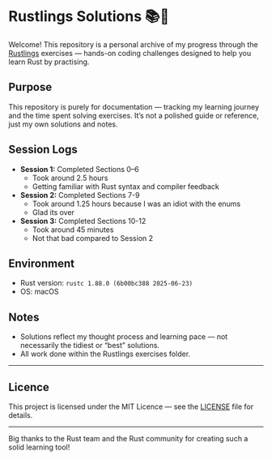 # Rustlings Solutions 📚🦀

Welcome! This repository is a personal archive of my progress through the [Rustlings](https://github.com/rust-lang/rustlings) exercises — hands-on coding challenges designed to help you learn Rust by practising.

## Purpose

This repository is purely for documentation — tracking my learning journey and the time spent solving exercises. It’s not a polished guide or reference, just my own solutions and notes.

## Session Logs

- **Session 1:** Completed Sections 0–6  
  - Took around 2.5 hours  
  - Getting familiar with Rust syntax and compiler feedback
- **Session 2:** Completed Sections 7-9
  - Took around 1.25 hours because I was an idiot with the enums
  - Glad its over
- **Session 3:** Completed Sections 10-12
  - Took around 45 minutes
  - Not that bad compared to Session 2

## Environment

- Rust version: `rustc 1.88.0 (6b00bc388 2025-06-23)`  
- OS: macOS

## Notes

- Solutions reflect my thought process and learning pace — not necessarily the tidiest or “best” solutions.  
- All work done within the Rustlings exercises folder.

---

## Licence

This project is licensed under the MIT Licence — see the [LICENSE](LICENSE) file for details.

---

Big thanks to the Rust team and the Rust community for creating such a solid learning tool!
